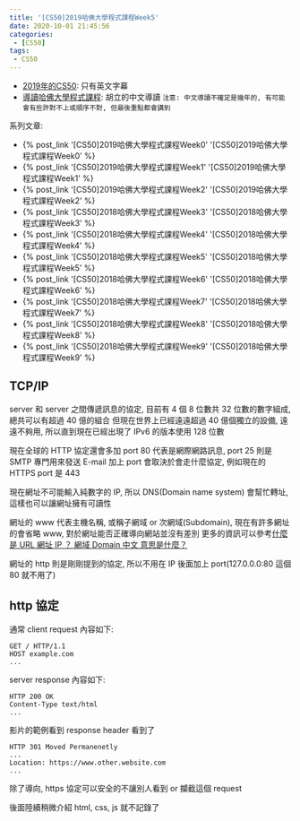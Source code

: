 ```yaml
---
title: '[CS50]2019哈佛大學程式課程Week5'
date: 2020-10-01 21:45:56
categories:
 - [CS50]
tags:
 - CS50
---
```


- [2019年的CS50](https://sihhanwang.github.io/2019/04/09/hexo-tutorial/): 只有英文字幕
- [導讀哈佛大學程式課程](https://www.lidemy.com/courses/192307/lectures/3062865): 胡立的中文導讀
`注意: 中文導讀不確定是幾年的, 有可能會有些許對不上或順序不對, 但最後重點都會講到`

系列文章:
- {% post_link '[CS50]2019哈佛大學程式課程Week0' '[CS50]2019哈佛大學程式課程Week0' %}
- {% post_link '[CS50]2019哈佛大學程式課程Week1' '[CS50]2019哈佛大學程式課程Week1' %}
- {% post_link '[CS50]2019哈佛大學程式課程Week2' '[CS50]2019哈佛大學程式課程Week2' %}
- {% post_link '[CS50]2018哈佛大學程式課程Week3' '[CS50]2018哈佛大學程式課程Week3' %}
- {% post_link '[CS50]2018哈佛大學程式課程Week4' '[CS50]2018哈佛大學程式課程Week4' %}
- {% post_link '[CS50]2018哈佛大學程式課程Week5' '[CS50]2018哈佛大學程式課程Week5' %}
- {% post_link '[CS50]2018哈佛大學程式課程Week6' '[CS50]2018哈佛大學程式課程Week6' %}
- {% post_link '[CS50]2018哈佛大學程式課程Week7' '[CS50]2018哈佛大學程式課程Week7' %}
- {% post_link '[CS50]2018哈佛大學程式課程Week8' '[CS50]2018哈佛大學程式課程Week8' %}
- {% post_link '[CS50]2018哈佛大學程式課程Week9' '[CS50]2018哈佛大學程式課程Week9' %}

## TCP/IP

server 和 server 之間傳遞訊息的協定, 目前有 4 個 8 位數共 32 位數的數字組成, 總共可以有超過 40 億的組合
但現在世界上已經遠遠超過 40 億個獨立的設備, 遠遠不夠用, 所以直到現在已經出現了 IPv6 的版本使用 128 位數

現在全球的 HTTP 協定還會多加 port 80 代表是網際網路訊息, port 25 則是 SMTP 專門用來發送 E-mail
加上 port 會取決於會走什麼協定, 例如現在的 HTTPS port 是 443

現在網址不可能輸入純數字的 IP, 所以 DNS(Domain name system) 會幫忙轉址, 這樣也可以讓網址擁有可讀性


網址的 www 代表主機名稱, 或稱子網域 or 次網域(Subdomain), 現在有許多網址的會省略 www, 對於網址能否正確導向網站並沒有差別
更多的資訊可以參考[什麼是 URL 網址 IP ？ 網域 Domain 中文 意思是什麼？](https://www.design-hu.com/web-news/domain.html)

網址的 http 則是剛剛提到的協定, 所以不用在 IP 後面加上 port(127.0.0.0:80 這個 80 就不用了)

## http 協定

通常 client request 內容如下:
```
GET / HTTP/1.1
HOST example.com
...
```

server response 內容如下:
```
HTTP 200 OK
Content-Type text/html
...
```

影片的範例看到 response header 看到了
```
HTTP 301 Moved Permanenetly
...
Location: https://www.other.website.com
...
```
除了導向, https 協定可以安全的不讓別人看到 or 攔截這個 request

後面陸續稍微介紹 html, css, js 就不記錄了


